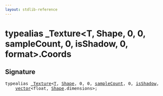 ```yaml
---
layout: stdlib-reference
---
```


# typealias \_Texture\<T, Shape, 0, 0, sampleCount, 0, isShadow, 0, format\>\.Coords

## Signature

<pre>
<span class='code_keyword'>typealias</span> <a href="/stdlib-reference/types/texture-01/index" class="code_type">_Texture</a>&lt;<a href="/stdlib-reference/types/texture-01/index#typeparam-T" class="code_type">T</a>, <a href="/stdlib-reference/types/texture-01/index#typeparam-Shape" class="code_type">Shape</a>, 0, 0, <a href="/stdlib-reference/types/texture-01/index#decl-sampleCount" class="code_var">sampleCount</a>, 0, <a href="/stdlib-reference/types/texture-01/index#decl-isShadow" class="code_var">isShadow</a>, 0, <a href="/stdlib-reference/types/texture-01/index#decl-format" class="code_var">format</a>&gt;.<a href="/stdlib-reference/types/texture-01/coords-0" class="code_type">Coords</a> = 
    <a href="/stdlib-reference/types/vector/index" class="code_type">vector</a>&lt;<span class="code_keyword">float</span>, <a href="/stdlib-reference/types/texture-01/index#typeparam-Shape" class="code_type">Shape</a>.dimensions&gt;;
</pre>


